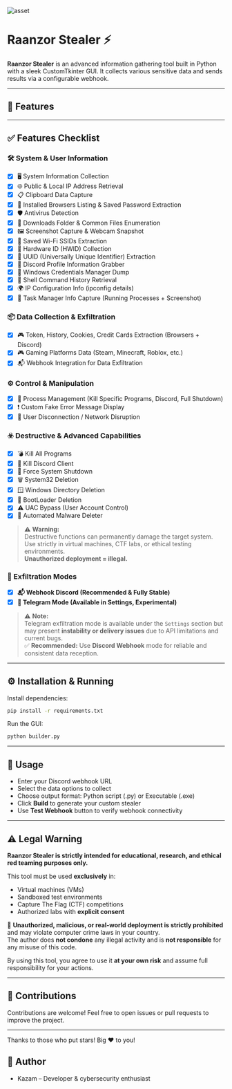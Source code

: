 ![asset](https://github.com/user-attachments/assets/df536d9c-7b1d-4ebd-8ea3-e510f5651dcf)



# Raanzor Stealer ⚡️

**Raanzor Stealer** is an advanced information gathering tool built in Python with a sleek CustomTkinter GUI. It collects various sensitive data and sends results via a configurable webhook.

---

## 🚀 Features

---
## ✅ Features Checklist

### 🛠️ System & User Information
- [x] 🖥️ System Information Collection  
- [x] 🌐 Public & Local IP Address Retrieval  
- [x] 📋 Clipboard Data Capture  
- [x] 📝 Installed Browsers Listing & Saved Password Extraction  
- [x] 🛡️ Antivirus Detection  
- [x] 📁 Downloads Folder & Common Files Enumeration  
- [x] 🖼️ Screenshot Capture & Webcam Snapshot  
- [x] 📶 Saved Wi-Fi SSIDs Extraction  
- [x] 💽 Hardware ID (HWID) Collection  
- [x] 🧬 UUID (Universally Unique Identifier) Extraction  
- [x] 👤 Discord Profile Information Grabber  
- [x] 🔑 Windows Credentials Manager Dump  
- [x] 🧠 Shell Command History Retrieval  
- [x] 🌍 IP Configuration Info (ipconfig details)  
- [x] 🧾 Task Manager Info Capture (Running Processes + Screenshot)  

### 📦 Data Collection & Exfiltration
- [x] 🎮 Token, History, Cookies, Credit Cards Extraction (Browsers + Discord)  
- [x] 🎮 Gaming Platforms Data (Steam, Minecraft, Roblox, etc.)  
- [x] 📬 Webhook Integration for Data Exfiltration  

### ⚙️ Control & Manipulation
- [x] 🧨 Process Management (Kill Specific Programs, Discord, Full Shutdown)  
- [x] ❗ Custom Fake Error Message Display  
- [x] 🔌 User Disconnection / Network Disruption  

### ☣️ Destructive & Advanced Capabilities
- [x] 💣 Kill All Programs  
- [x] 🔻 Kill Discord Client  
- [x] 📴 Force System Shutdown  
- [x] 🗑️ System32 Deletion  
- [x] 🪟 Windows Directory Deletion  
- [x] 🔧 BootLoader Deletion  
- [x] ⚠️ UAC Bypass (User Account Control)  
- [x] 🧼 Automated Malware Deleter

> ⚠️ **Warning:**  
> Destructive functions can permanently damage the target system. Use strictly in virtual machines, CTF labs, or ethical testing environments.  
> **Unauthorized deployment = illegal.**

### 📡 Exfiltration Modes

- [x] **📬 Webhook Discord (Recommended & Fully Stable)**
- [x] **📲 Telegram Mode (Available in Settings, Experimental)**

> ⚠️ **Note:**  
> Telegram exfiltration mode is available under the `Settings` section but may present **instability or delivery issues** due to API limitations and current bugs.  
> ✅ **Recommended:** Use **Discord Webhook** mode for reliable and consistent data reception.

---

## ⚙️ Installation & Running

Install dependencies:

```bash
pip install -r requirements.txt
````

Run the GUI:

```bash
python builder.py
```

---

## 🎯 Usage

* Enter your Discord webhook URL
* Select the data options to collect
* Choose output format: Python script (.py) or Executable (.exe)
* Click **Build** to generate your custom stealer
* Use **Test Webhook** button to verify webhook connectivity

---
## ⚠️ Legal Warning

**Raanzor Stealer is strictly intended for educational, research, and ethical red teaming purposes only.**

This tool must be used **exclusively** in:
- Virtual machines (VMs)
- Sandboxed test environments
- Capture The Flag (CTF) competitions
- Authorized labs with **explicit consent**

🚫 **Unauthorized, malicious, or real-world deployment is strictly prohibited** and may violate computer crime laws in your country.  
The author does **not condone** any illegal activity and is **not responsible** for any misuse of this code.

By using this tool, you agree to use it **at your own risk** and assume full responsibility for your actions.


---

## 🤝 Contributions

Contributions are welcome! Feel free to open issues or pull requests to improve the project.

---

Thanks to those who put stars! Big ❤️ to you!

## 👤 Author

* Kazam – Developer & cybersecurity enthusiast

